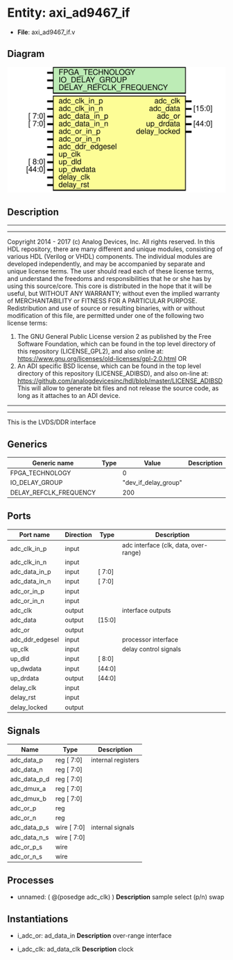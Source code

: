 # Entity: axi_ad9467_if

- **File**: axi_ad9467_if.v
## Diagram

![Diagram](axi_ad9467_if.svg "Diagram")
## Description

***************************************************************************
 ***************************************************************************
 Copyright 2014 - 2017 (c) Analog Devices, Inc. All rights reserved.
 In this HDL repository, there are many different and unique modules, consisting
 of various HDL (Verilog or VHDL) components. The individual modules are
 developed independently, and may be accompanied by separate and unique license
 terms.
 The user should read each of these license terms, and understand the
 freedoms and responsibilities that he or she has by using this source/core.
 This core is distributed in the hope that it will be useful, but WITHOUT ANY
 WARRANTY; without even the implied warranty of MERCHANTABILITY or FITNESS FOR
 A PARTICULAR PURPOSE.
 Redistribution and use of source or resulting binaries, with or without modification
 of this file, are permitted under one of the following two license terms:
   1. The GNU General Public License version 2 as published by the
      Free Software Foundation, which can be found in the top level directory
      of this repository (LICENSE_GPL2), and also online at:
      <https://www.gnu.org/licenses/old-licenses/gpl-2.0.html>
 OR
   2. An ADI specific BSD license, which can be found in the top level directory
      of this repository (LICENSE_ADIBSD), and also on-line at:
      https://github.com/analogdevicesinc/hdl/blob/master/LICENSE_ADIBSD
      This will allow to generate bit files and not release the source code,
      as long as it attaches to an ADI device.
 ***************************************************************************
 ***************************************************************************
 This is the LVDS/DDR interface
 
## Generics

| Generic name           | Type | Value                | Description |
| ---------------------- | ---- | -------------------- | ----------- |
| FPGA_TECHNOLOGY        |      | 0                    |             |
| IO_DELAY_GROUP         |      | "dev_if_delay_group" |             |
| DELAY_REFCLK_FREQUENCY |      | 200                  |             |
## Ports

| Port name       | Direction | Type   | Description                           |
| --------------- | --------- | ------ | ------------------------------------- |
| adc_clk_in_p    | input     |        | adc interface (clk, data, over-range) |
| adc_clk_in_n    | input     |        |                                       |
| adc_data_in_p   | input     | [ 7:0] |                                       |
| adc_data_in_n   | input     | [ 7:0] |                                       |
| adc_or_in_p     | input     |        |                                       |
| adc_or_in_n     | input     |        |                                       |
| adc_clk         | output    |        | interface outputs                     |
| adc_data        | output    | [15:0] |                                       |
| adc_or          | output    |        |                                       |
| adc_ddr_edgesel | input     |        | processor interface                   |
| up_clk          | input     |        | delay control signals                 |
| up_dld          | input     | [ 8:0] |                                       |
| up_dwdata       | input     | [44:0] |                                       |
| up_drdata       | output    | [44:0] |                                       |
| delay_clk       | input     |        |                                       |
| delay_rst       | input     |        |                                       |
| delay_locked    | output    |        |                                       |
## Signals

| Name         | Type           | Description         |
| ------------ | -------------- | ------------------- |
| adc_data_p   | reg     [ 7:0] | internal registers  |
| adc_data_n   | reg     [ 7:0] |                     |
| adc_data_p_d | reg     [ 7:0] |                     |
| adc_dmux_a   | reg     [ 7:0] |                     |
| adc_dmux_b   | reg     [ 7:0] |                     |
| adc_or_p     | reg            |                     |
| adc_or_n     | reg            |                     |
| adc_data_p_s | wire [ 7:0]    | internal signals    |
| adc_data_n_s | wire [ 7:0]    |                     |
| adc_or_p_s   | wire           |                     |
| adc_or_n_s   | wire           |                     |
## Processes
- unnamed: ( @(posedge adc_clk) )
**Description**
sample select (p/n) swap

## Instantiations

- i_adc_or: ad_data_in
**Description**
over-range interface

- i_adc_clk: ad_data_clk
**Description**
clock

